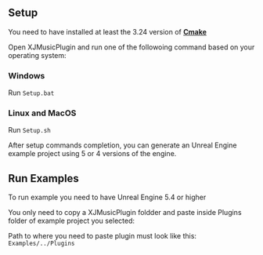 Setup
----------------------

You need to have installed at least the 3.24 version of **[Cmake](https://cmake.org/download/)**

Open XJMusicPlugin and run one of the followoing command based on your operating system:

### Windows
Run ```Setup.bat```

### Linux and MacOS
Run ```Setup.sh```

After setup commands completion, you can generate an Unreal Engine example project using 5 or 4 versions of the engine.

Run Examples
----------------------
To run example you need to have Unreal Engine 5.4 or higher

You only need to copy a XJMusicPlugin foldder and paste inside Plugins folder of example project you selected:

Path to where you need to paste plugin must look like this:
```Examples/../Plugins```
